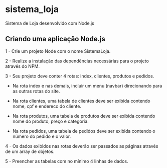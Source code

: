 # sistema_loja
Sistema de  Loja desenvolvido com Node.js

## Criando uma aplicação Node.js

1 - Crie um projeto Node com o nome SistemaLoja.

2 - Realize a instalação das dependências necessárias para o projeto através do NPM.

3 - Seu projeto deve conter 4 rotas: index, clientes, produtos e pedidos.

- Na rota index e nas demais, incluir um menu (navbar) direcionando para as outras rotas do site.

- Na rota clientes, uma tabela de clientes deve ser exibida contendo nome, cpf e endereco do cliente.

- Na rota produtos, uma tabela de produtos deve ser exibida contendo nome do produto, preço e categoria.

- Na rota pedidos, uma tabela de pedidos deve ser exibida contendo o número do pedido e o valor.

4 - Os dados exibidos nas rotas deverão ser passados as páginas através de um array de objetos.

5 - Preencher as tabelas com no mínimo 4 linhas de dados.

